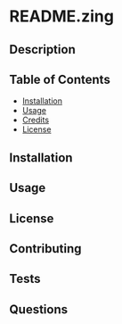 
  # README.zing

  ## Description

  ## Table of Contents
  * [Installation](#installation)
  * [Usage](#usage)
  * [Credits](#credits)
  * [License](#license)

  ## Installation

  ## Usage

  ## License

  ## Contributing

  ## Tests

  ## Questions
